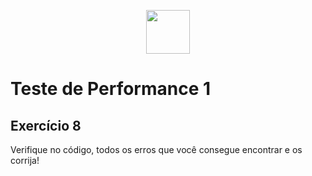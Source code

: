 <p align="center">
    <img src="assets/logo_infnet.png" width="70" height="70" />
</p>

# Teste de Performance 1

## Exercício 8



Verifique no código, todos os erros que você consegue encontrar e os corrija!